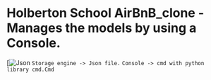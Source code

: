 # Holberton School AirBnB_clone - Manages the models by using a Console.
[![Json](https://www.opc-router.de/wp-content/uploads/2020/08/was-ist-json_600x250px-1.jpg)
`Storage engine -> Json file.`
`Console -> cmd with python library cmd.Cmd`

